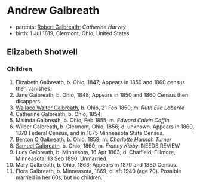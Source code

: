 # Andrew Galbreath

- parents: [Robert Galbreath](galbreath-robert-1778.md); *Catherine Harvey*
- birth: 1 Jul 1819, Clermont, Ohio, United States

## Elizabeth Shotwell

### Children

1. Elizabeth Galbreath, b. Ohio, 1847; Appears in 1850 and 1860 census then vanishes.
2. Jane Galbreath, b. Ohio, 1848; Appears in 1850 and 1860 Census then disappers.
3. [Wallace Walter Galbreath](galbreath-wallace-walter-1850.md), b. Ohio, 21 Feb 1850; m. *Ruth Ella Laberee*
4. Catherine Galbreath, b. Ohio, 1854;
5. Malinda Galbreath, b. Ohio, Feb 1855; m. *Edward Calvin Coffin*
6. Wilber Galbreath, b. Clermont, Ohio, 1856; d. unknown.  Appears in 1860, 1870 Federal Census, and in 1875 Minneasota State Census.
7. [Benton C Galbreath](galbreath-benton-c-1859.md), b. Ohio, 1859;  m. *Charlotte Hannah Turner*
8. [Samuel Galbreath](galbreath-samuel-1860.md), b. Ohio, 1860; m. *Franny Kibby*. NEEDS REVIEW
9. Lucy Galbreath, b. Minnesota, 16 Apr 1863; d. Chatfield, Fillmore, Minneasota, 13 Sep 1890.  Unmarried.
10. Mary Galbreath, b. Ohio, 1863; Appears in 1870 and 1880 Census.
11. Flora Galbreath, b. Minneasota, 1869;  d. aft 1940 (age 70).  Possible married in her 60s, but no children.
